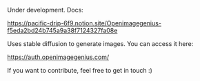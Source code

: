 Under development. Docs:

https://pacific-drip-6f9.notion.site/Openimagegenius-f5eda2bd24b745a9a38f7124327fa08e

Uses stable diffusion to generate images. You can access it here:

https://auth.openimagegenius.com/


If you want to contribute, feel free to get in touch :)
